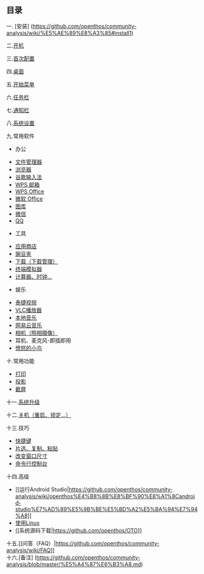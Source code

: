 ## 目录  
一. [安装]   (https://github.com/openthos/community-analysis/wiki/%E5%AE%89%E8%A3%85#install1)  

二.[开机](https://github.com/openthos/community-analysis/blob/master/using-instractions/%E5%BC%80%E6%9C%BA%E7%95%8C%E9%9D%A2.md)

三.[首次配置](https://github.com/openthos/firtboot-config-analysis/blob/master/doc/summary/%E7%AC%AC%E4%B8%80%E6%AC%A1%E5%90%AF%E5%8A%A8%E7%95%8C%E9%9D%A2.md)

四.[桌面](https://github.com/openthos/desktop-analysis/blob/master/Desktop_user_instructions.md)

五.[开始菜单](https://github.com/openthos/systemui-analysis/blob/master/Systemui_use_instructions/StartupMenu_user_instructions.md)

六.[任务栏](https://github.com/openthos/systemui-analysis/blob/master/Systemui_use_instructions/TaskBar%20%E4%BD%BF%E7%94%A8%E8%AF%B4%E6%98%8E.md)

七.[通知栏](https://github.com/openthos/systemui-analysis/blob/master/Systemui_use_instructions/NotificationBar%E4%BD%BF%E7%94%A8%E8%AF%B4%E6%98%8E.md)


八.[系统设置](https://github.com/openthos/setting-analysis/blob/master/%E7%B3%BB%E7%BB%9F%E8%AE%BE%E7%BD%AE.md)

九.常用软件
* 办公
 - [文件管理器](https://github.com/openthos/systemui-analysis/blob/master/Systemui_use_instructions/OtoFileManager%E4%BD%BF%E7%94%A8%E8%AF%B4%E6%98%8E.md)
 - [浏览器](https://github.com/openthos/app-testing-results/blob/master/APP_USER/%E6%B5%8F%E8%A7%88%E5%99%A8_%E4%BD%BF%E7%94%A8%E6%89%8B%E5%86%8C.md)
 - [谷歌输入法](https://github.com/openthos/app-testing-results/blob/master/APP_USER/%E8%B0%B7%E6%AD%8C%E8%BE%93%E5%85%A5%E6%B3%95_%E4%BD%BF%E7%94%A8%E6%89%8B%E5%86%8C.md)
 - [WPS 邮箱](https://github.com/openthos/community-analysis/blob/master/using-instractions/WPS%20%E9%82%AE%E7%AE%B1.md)
 - [WPS Office](https://github.com/openthos/community-analysis/blob/master/using-instractions/wps.md)
 - [微软 Office](https://github.com/openthos/community-analysis/blob/master/using-instractions/msoffice.md)
 - [图库](https://github.com/openthos/app-testing-results/blob/master/APP_USER/%E5%9B%BE%E5%BA%93_%E4%BD%BF%E7%94%A8%E6%89%8B%E5%86%8C.md)
 - [微信](https://github.com/openthos/community-analysis/blob/master/using-instractions/%E5%BE%AE%E4%BF%A1.md)
 - [QQ](https://github.com/openthos/community-analysis/blob/master/using-instractions/QQ.md)

* 工具
 - [应用商店](https://github.com/openthos/appstore-ota-analysis/blob/master/AppStore%E4%BD%BF%E7%94%A8%E8%AF%B4%E6%98%8E.md)
 - [豌豆夹](https://github.com/openthos/app-testing-results/blob/master/APP_USER/%E8%B1%8C%E8%B1%86%E5%A4%B9_%E4%BD%BF%E7%94%A8%E6%89%8B%E5%86%8C.md)
 - [下载（下载管理）](https://github.com/openthos/community-analysis/blob/master/using-instractions/%E4%B8%8B%E8%BD%BD.md)
 - [终端模拟器](https://github.com/openthos/multiwin-analysis/blob/master/doc/lb/OtoTernminal%E4%BD%BF%E7%94%A8%E6%89%8B%E5%86%8C.md)
 - [计算器、时钟...](https://github.com/openthos/app-testing-results/blob/master/APP_USER/%E8%AE%A1%E7%AE%97%E5%99%A8%E3%80%81%E6%97%A5%E5%8E%86%E3%80%81%E6%97%B6%E9%92%9F_%E4%BD%BF%E7%94%A8%E6%96%B9%E5%BC%8F.md)

* 娱乐
 - [泰捷视频](https://github.com/openthos/app-testing-results/blob/master/APP_USER/%E6%B3%B0%E6%8D%B7%E8%A7%86%E9%A2%91_%E4%BD%BF%E7%94%A8%E6%89%8B%E5%86%8C.md)
 - [VLC播放器](https://github.com/openthos/app-testing-results/blob/master/APP_USER/VLC_%E4%BD%BF%E7%94%A8%E6%89%8B%E5%86%8C.md)
 - [本地音乐](https://github.com/openthos/app-testing-results/blob/master/APP_USER/%E9%9F%B3%E4%B9%90_%E4%BD%BF%E7%94%A8%E6%89%8B%E5%86%8C.md)
 - [网易云音乐](https://github.com/openthos/app-testing-results/blob/master/APP_USER/%E7%BD%91%E6%98%93%E4%BA%91%E9%9F%B3%E4%B9%90_%E4%BD%BF%E7%94%A8%E6%89%8B%E5%86%8C.md)  
 - [相机（照相摄像）](https://github.com/openthos/community-analysis/blob/master/using-instractions/%E7%9B%B8%E6%9C%BA.md)
 - 耳机、麦克风-即插即用
 - [愤怒的小鸟](https://github.com/openthos/app-testing-results/blob/master/APP_USER/%E6%84%A4%E6%80%92%E7%9A%84%E5%B0%8F%E9%B8%9F_%E4%BD%BF%E7%94%A8%E6%89%8B%E5%86%8C.md)

十.常用功能
- [打印](https://github.com/openthos/systemui-analysis/blob/master/Systemui_use_instructions/Printer%E8%AF%B4%E6%98%8E%E4%B9%A6.md)
- [投影](https://github.com/openthos/community-analysis/blob/master/using-instractions/%E6%8A%95%E5%BD%B1.md)
- [截屏](https://github.com/openthos/systemui-analysis/blob/master/Systemui_use_instructions/NotificationBar%E4%BD%BF%E7%94%A8%E8%AF%B4%E6%98%8E.md)

十一.[系统升级](https://github.com/openthos/community-analysis/blob/master/using-instractions/OTA%E5%8D%87%E7%BA%A7%E8%AF%B4%E6%98%8E%E4%B9%A6.md)

十二.[关机（重启、锁定...）](https://github.com/openthos/systemui-analysis/blob/master/Systemui_use_instructions/Power_source.md)

十三.技巧
 - [快捷键](https://github.com/openthos/multiwin-analysis/wiki/%E4%BD%BF%E7%94%A8%E6%8A%80%E5%B7%A7%E8%AF%B4%E6%98%8E%E4%B9%A6)
 - [片选、复制、粘贴](https://github.com/openthos/multiwin-analysis/wiki/%E4%BD%BF%E7%94%A8%E6%8A%80%E5%B7%A7%E8%AF%B4%E6%98%8E%E4%B9%A6)
 - [改变窗口尺寸](https://github.com/openthos/multiwin-analysis/wiki/%E4%BD%BF%E7%94%A8%E6%8A%80%E5%B7%A7%E8%AF%B4%E6%98%8E%E4%B9%A6)
 - [命令行控制台](https://github.com/openthos/multiwin-analysis/wiki/%E4%BD%BF%E7%94%A8%E6%8A%80%E5%B7%A7%E8%AF%B4%E6%98%8E%E4%B9%A6)

十四.高级
 - [[运行Android Studio|https://github.com/openthos/community-analysis/wiki/openthos%E4%B8%8B%E8%BF%90%E8%A1%8Candroid-studio%E7%AD%89%E5%9B%BE%E5%BD%A2%E5%BA%94%E7%94%A8]]  
 - [使用Linux](https://github.com/openthos/community-analysis/wiki/chroot%E5%88%B0ubuntu)
 - [[系统源码下载|https://github.com/openthos/OTO]]

十五.[[问答（FAQ）|https://github.com/openthos/community-analysis/wiki/FAQ]]  
十六.[备注] (https://github.com/openthos/community-analysis/blob/master/%E5%A4%87%E6%B3%A8.md)


